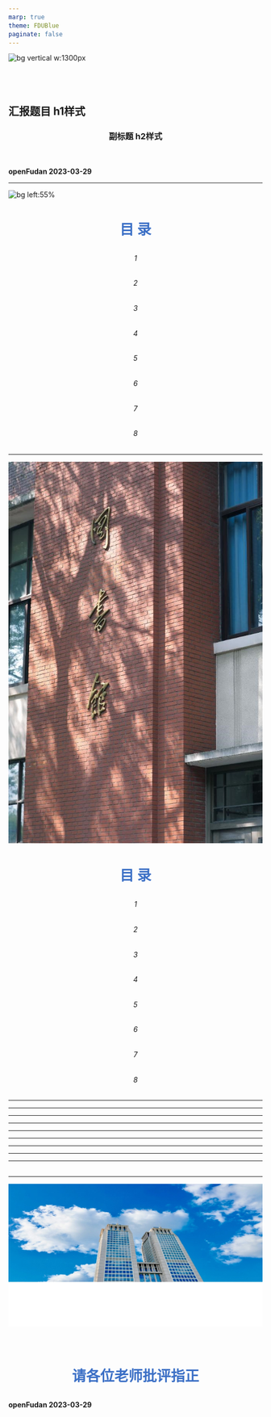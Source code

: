 ```yaml
---
marp: true
theme: FDUBlue
paginate: false
---
```


<!--
_paginate: false
-->
![bg vertical w:1300px](images/bg3.jpg)
<br/>
<br/>
<br/>
<br/>

## 汇报题目 h1样式
### 副标题 h2样式
**openFudan  2023-03-29**


---
<style scoped>
    section {
  text-align: center;
    }
    h1 {
        color: rgb(60, 112, 198);
        margin-bottom: 30px;
    }
    h6 {
        text-align: center;
    }

</style>


![bg left:55% ](./images/bg4.jpg)
# 目 录

###### 1 
###### 2 
###### 3 
###### 4
###### 5 
###### 6 
###### 7
###### 8 

---
<style scoped>
    section {
  text-align: center;
    }
    h1 {
        color: rgb(60, 112, 198);
        margin-bottom: 30px;
    }
    h6 {
        text-align: center;
    }

</style>


![bg left:55% ](./images/bg5.jpg)
# 目 录

###### 1 
###### 2 
###### 3 
###### 4 
###### 5 
###### 6 
###### 7 
###### 8 

---
<!-- _header: 1 -->


<style scoped>
section{
  background-image:url('images/bgd.png');
  background-size:cover;
  position: absolute;
  }

</style>
---
<!-- _header: 2 -->


<style scoped>
section{
  background-image:url('images/bgd.png');
  background-size:cover;
  position: absolute;
  }
</style>
---
<!--_header: 3 -->


<style scoped>
section{
  background-image:url('images/bgd.png');
  background-size:cover;
  position: absolute;
  }
</style>
---
<!--_header: 4 -->


<style scoped>
section{
  background-image:url('images/bgd.png');
  background-size:cover;
  position: absolute;
  }
</style>
---
<!--_header: 5 -->


<style scoped>
section{
  background-image:url('images/bgd.png');
  background-size:cover;
  position: absolute;
  }
</style>
---
<!--_header: 6 -->


<style scoped>
section{
  background-image:url('images/bgd.png');
  background-size:cover;
  position: absolute;
  }
</style>
---
<!--_header: 7 -->


<style scoped>
section{
  background-image:url('images/bgd.png');
  background-size:cover;
  position: absolute;
  }
</style>
---

<!--_header: 8 -->


<style scoped>
section{
  background-image:url('images/bgd.png');
  background-size:cover;
  position: absolute;
  }
</style>

---
<!--_header: 参考 -->


<style scoped>   
    section{
        background-image:url('images/bgd.png');
        background-size:cover;
        position: absolute;
    }

    h3 {
        text-align:center;
        margin-bottom: 50px;
    }
</style>
## 


---
<style scoped>
    section {
  text-align: center;
    }
    h1{
        text-align:center;
    }

</style>



![bg vertical w:1300px](images/bg6.jpg)
<br/>
<br/>
<br/>


# 请各位老师批评指正
**openFudan  2023-03-29**
